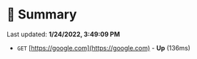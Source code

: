 # 📖 Summary
Last updated: **1/24/2022, 3:49:09 PM**

- `GET` [https://google.com](https://google.com) - **Up** (136ms)
